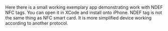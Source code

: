 Here there is a small working exemplary app demonstrating work with NDEF NFC tags. You can open it in XCode and install onto iPhone. 
NDEF tag is not the same thing as NFC smart card. It is more simplified device working according to another protocol.
